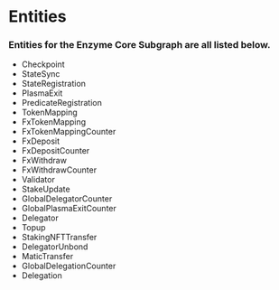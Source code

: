 # Entities

### Entities for the Enzyme Core Subgraph are all listed below.

- Checkpoint
- StateSync
- StateRegistration
- PlasmaExit
- PredicateRegistration
- TokenMapping
- FxTokenMapping
- FxTokenMappingCounter
- FxDeposit
- FxDepositCounter
- FxWithdraw
- FxWithdrawCounter
- Validator
- StakeUpdate
- GlobalDelegatorCounter
- GlobalPlasmaExitCounter
- Delegator
- Topup
- StakingNFTTransfer
- DelegatorUnbond
- MaticTransfer
- GlobalDelegationCounter
- Delegation
